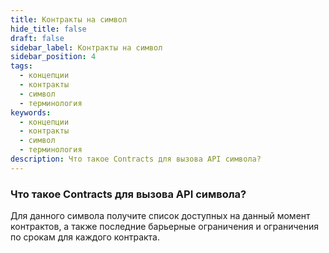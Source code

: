 ```yaml
---
title: Контракты на символ
hide_title: false
draft: false
sidebar_label: Контракты на символ
sidebar_position: 4
tags:
  - концепции
  - контракты
  - символ
  - терминология
keywords:
  - концепции
  - контракты
  - символ
  - терминология
description: Что такое Contracts для вызова API символа?
---
```


### Что такое Contracts для вызова API символа?

Для данного символа получите список доступных на данный момент контрактов, а также последние барьерные ограничения и ограничения по срокам для каждого контракта.
